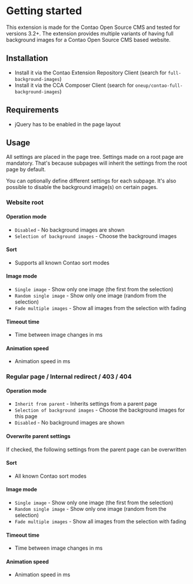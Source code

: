 Getting started
===============

This extension is made for the Contao Open Source CMS and tested for versions 3.2+. The extension provides multiple variants of having full background images for a Contao Open Source CMS based website.

## Installation

* Install it via the Contao Extension Repository Client (search for `full-background-images`)
* Install it via the CCA Composer Client (search for `oneup/contao-full-background-images`)

## Requirements

* jQuery has to be enabled in the page layout

## Usage

All settings are placed in the page tree. Settings made on a root page are mandatory. That's because subpages will inherit the settings from the root page by default.

You can optionally define different settings for each subpage. It's also possible to disable the background image(s) on certain pages.

### Website root
#### Operation mode
* `Disabled` - No background images are shown
* `Selection of background images` - Choose the background images

#### Sort
* Supports all known Contao sort modes

#### Image mode
* `Single image` - Show only one image (the first from the selection)
* `Random single image` - Show only one image (random from the selection)
* `Fade multiple images` - Show all images from the selection with fading

#### Timeout time
* Time between image changes in ms

#### Animation speed
* Animation speed in ms

### Regular page / Internal redirect / 403 / 404
#### Operation mode
* `Inherit from parent` - Inherits settings from a parent page
* `Selection of background images` - Choose the background images for this page
* `Disabled` - No background images are shown

#### Overwrite parent settings
If checked, the following settings from the parent page can be overwritten

#### Sort
* All known Contao sort modes

#### Image mode
* `Single image` - Show only one image (the first from the selection)
* `Random single image` - Show only one image (random from the selection)
* `Fade multiple images` - Show all images from the selection with fading

#### Timeout time
* Time between image changes in ms

#### Animation speed
* Animation speed in ms
